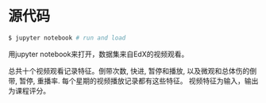 # 源代码

```bash
$ jupyter notebook # run and load
```
用jupyter notebook来打开，数据集来自EdX的视频观看。

总共十个视频观看记录特征。倒带次数, 快进, 暂停和播放, 以及微观和总体伤的倒带, 暂停, 重播率. 每个星期的视频播放记录都有这些特征。
视频特征为输入，输出为课程评分。